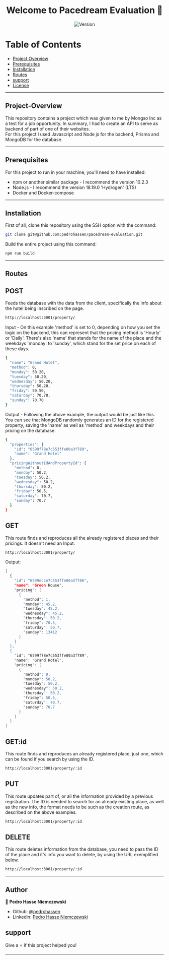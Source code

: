<h1 align="center">Welcome to Pacedream Evaluation 👋</h1>
<p align="center">
  <img alt="Version" src="https://img.shields.io/badge/version-1.0.0-blue.svg?cacheSeconds=2592000" />
</p>

# Table of Contents
* [Project Overview](#Project-Overview)
* [Prerequisites](#Prerequisites)
* [Installation](#Installation)
* [Routes](#Routes)
* [support](#support)
* [License](#License)

---

## Project-Overview

This repository contains a project which was given to me by Mongso Inc as a test for a job opportunity. In summary, I had to create an API to serve as backend of part of one of their websites.</br>
For this project I used Javascript and Node js for the backend, Prisma and MongoDB for the database.</br>

---

## Prerequisites

For this project to run in your machine, you'll need to have installed:
- npm or another similar package - I recommend the version 10.2.3
- Node.js - I recommend the version 18.19.0 'Hydrogen' (LTS)
- Docker and Docker-compose

---

## Installation

First of all, clone this repository using the SSH option with the command:
```sh
git clone git@github.com:pedrohassen/pacedream-evaluation.git
```

Build the entire project using this command:

```sh
npm run build
```

---

## Routes

## POST

Feeds the database with the data from the client, specifically the info about the hotel being inscribed on the page.

```sh
http://localhost:3001/property/
```
Input - On this example 'method' is set to 0, depending on how you set the logic on the backend, this can represent that the pricing method is 'Hourly' or 'Daily'. There's also 'name' that stands for the name of the place and the weekdays 'monday' to 'sunday', which stand for the set price on each of these days.
```sh
{
  "name": "Grand Hotel",
  "method": 0,
  "monday": 50.20,
  "tuesday": 50.20,
  "wednesday": 50.20,
  "thursday": 50.20,
  "friday": 50.50,
  "saturday": 70.70,
  "sunday": 70.70
}
```

Output - Following the above example, the output would be just like this. You can see that MongoDB randomly generates an ID for the registered property, saving the 'name' as well as 'method' and weekdays and their pricing on the database.
```sh
{
  "properties": {
    "id": "6599f78e7c553ffe00a3f789",
    "name": "Grand Hotel"
  },
  "pricingWithoutIdAndPropertyId": {
    "method": 0,
    "monday": 50.2,
    "tuesday": 50.2,
    "wednesday": 50.2,
    "thursday": 50.2,
    "friday": 50.5,
    "saturday": 70.7,
    "sunday": 70.7
  }
}
```
## GET

This route finds and reproduces all the already registered places and their pricings.
It doesn't need an Input.

```sh
http://localhost:3001/property/
```

Output:
```sh
[
  {
    "id": "6599ecce7c553ffe00a3f786",
    "name": "Green House",
    "pricing": [
      {
        "method": 1,
        "monday": 45.2,
        "tuesday": 45.2,
        "wednesday": 45.2,
        "thursday": 50.2,
        "friday": 70.5,
        "saturday": 50.7,
        "sunday": 13412
      }
    ]
  },
  {
    "id": "6599f78e7c553ffe00a3f789",
    "name": "Grand Hotel",
    "pricing": [
      {
        "method": 0,
        "monday": 50.2,
        "tuesday": 50.2,
        "wednesday": 50.2,
        "thursday": 50.2,
        "friday": 50.5,
        "saturday": 70.7,
        "sunday": 70.7
      }
    ]
  }
]
```

## GET:id

This route finds and reproduces an already registered place, just one, which can be found if you search by using the ID.

```sh
http://localhost:3001/property/:id
```

## PUT

This route updates part of, or all the information provided by a previous registration. The ID is needed to search for an already existing place, as well as the new info, the format needs to be such as the creation route, as described on the above examples.

```sh
http://localhost:3001/property/:id
```

## DELETE

This route deletes information from the database, you need to pass the ID of the place and it's info you want to delete, by using the URL exemplified below.
```sh
http://localhost:3001/property/:id
```

---

## Author

👤 **Pedro Hasse Niemczewski**

* Github: [@pedrohassen](https://github.com/pedrohassen)
* Linkedin: [Pedro Hasse Niemczewski](https://www.linkedin.com/in/pedrohassen/)

## support

Give a ⭐️ if this project helped you!

***